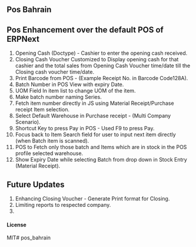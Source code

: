 ## Pos Bahrain

## Pos Enhancement over the default POS of ERPNext

  1. Opening Cash (Doctype) - Cashier to enter the opening cash received.
  2. Closing Cash Voucher Customized to Display opening cash for that cashier and the total sales from Opening Cash Voucher time/date till the Closing cash voucher time/date.
  3. Print Barcode from POS - (Example Receipt No. in Barcode Code128A).
  4. Batch Number in POS View with expiry Date.
  5. UOM Field In item list to change UOM of the item.
  6. Make batch number naming Series.
  7. Fetch item number directly in JS using Material Receipt/Purchase receipt Item selection.
  8. Select Default Warehouse in Purchase receipt - (Multi Company Scenario).
  9. Shortcut Key to press Pay in POS - Used F9 to press Pay.
  10. Focus back to Item Search field for user to input next item directly (when Batch item is scanned).
  11. POS to Fetch only those batch and Items which are in stock in the POS profile selected warehouse.
  12. Show Expiry Date while selecting Batch from drop down in Stock Entry (Material Receipt).

## Future Updates
  1. Enhancing Closing Voucher - Generate Print format for Closing.
  2. Limiting reports to respected company.
  3. 


#### License

MIT# pos_bahrain
